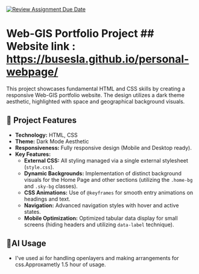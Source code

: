 [![Review Assignment Due Date](https://classroom.github.com/assets/deadline-readme-button-22041afd0340ce965d47ae6ef1cefeee28c7c493a6346c4f15d667ab976d596c.svg)](https://classroom.github.com/a/7C3xAGjq)
# Web-GIS Portfolio Project                                                     ## Website link : https://busesla.github.io/personal-webpage/

This project showcases fundamental HTML and CSS skills by creating a responsive Web-GIS portfolio website. The design utilizes a dark theme aesthetic, highlighted with space and geographical background visuals.

## 🌟 Project Features

- **Technology:** HTML, CSS
- **Theme:** Dark Mode Aesthetic
- **Responsiveness:** Fully responsive design (Mobile and Desktop ready).
- **Key Features:**
    - **External CSS:** All styling managed via a single external stylesheet (`style.css`).
    - **Dynamic Backgrounds:** Implementation of distinct background visuals for the Home Page and other sections (utilizing the `.home-bg` and `.sky-bg` classes).
    - **CSS Animations:** Use of `@keyframes` for smooth entry animations on headings and text.
    - **Navigation:** Advanced navigation styles with hover and active states.
    - **Mobile Optimization:** Optimized tabular data display for small screens (hiding headers and utilizing `data-label` technique).

## 👾AI Usage
- I've used ai for handling openlayers and making arrangements for css.Approxametly 1.5 hour of usage.


